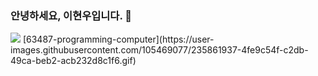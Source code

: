 ### 안녕하세요, 이현우입니다. 👋
<img src="https://img.shields.io/badge/Python-3766AB?style=flat-square&logo=Python&logoColor=white"/>
[63487-programming-computer](https://user-images.githubusercontent.com/105469077/235861937-4fe9c54f-c2db-49ca-beb2-acb232d8c1f6.gif)

<!--
**hyunwoomemo/hyunwoomemo** is a ✨ _special_ ✨ repository because its `README.md` (this file) appears on your GitHub profile.

Here are some ideas to get you started:

- 🔭 I’m currently working on ...
- 🌱 I’m currently learning ...
- 👯 I’m looking to collaborate on ...
- 🤔 I’m looking for help with ...
- 💬 Ask me about ...
- 📫 How to reach me: ...
- 😄 Pronouns: ...
- ⚡ Fun fact: ...
-->
